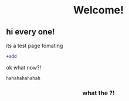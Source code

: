 
<div align="center">
<h1>Welcome!</h1>
</div>
<h2>hi every one!</h2>
<p>its a test page fomating</p>

````diff
+add
````
<p>ok what now?!</p>

`
hahahahahahah
`
<div align = "center">
  <h3>what the ?!</h3>
  </div>
  
